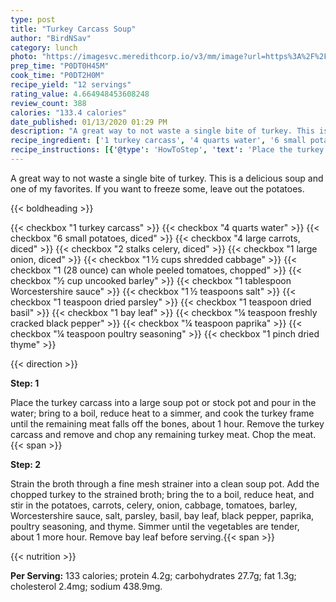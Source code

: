 ```yaml
---
type: post
title: "Turkey Carcass Soup"
author: "BirdNSav"
category: lunch
photo: "https://imagesvc.meredithcorp.io/v3/mm/image?url=https%3A%2F%2Fimages.media-allrecipes.com%2Fuserphotos%2F4589306.jpg"
prep_time: "P0DT0H45M"
cook_time: "P0DT2H0M"
recipe_yield: "12 servings"
rating_value: 4.664948453608248
review_count: 388
calories: "133.4 calories"
date_published: 01/13/2020 01:29 PM
description: "A great way to not waste a single bite of turkey. This is a delicious soup and one of my favorites. If you want to freeze some, leave out the potatoes."
recipe_ingredient: ['1 turkey carcass', '4 quarts water', '6 small potatoes, diced', '4 large carrots, diced', '2 stalks celery, diced', '1 large onion, diced', '1\u2009½ cups shredded cabbage', '1 (28 ounce) can whole peeled tomatoes, chopped', '½ cup uncooked barley', '1 tablespoon Worcestershire sauce', '1\u2009½ teaspoons salt', '1 teaspoon dried parsley', '1 teaspoon dried basil', '1 bay leaf', '¼ teaspoon freshly cracked black pepper', '¼ teaspoon paprika', '¼ teaspoon poultry seasoning', '1 pinch dried thyme']
recipe_instructions: [{'@type': 'HowToStep', 'text': 'Place the turkey carcass into a large soup pot or stock pot and pour in the water; bring to a boil, reduce heat to a simmer, and cook the turkey frame until the remaining meat falls off the bones, about 1 hour. Remove the turkey carcass and remove and chop any remaining turkey meat. Chop the meat.\n'}, {'@type': 'HowToStep', 'text': 'Strain the broth through a fine mesh strainer into a clean soup pot. Add the chopped turkey to the strained broth; bring the to a boil, reduce heat, and stir in the potatoes, carrots, celery, onion, cabbage, tomatoes, barley, Worcestershire sauce, salt, parsley, basil, bay leaf, black pepper, paprika, poultry seasoning, and thyme. Simmer until the vegetables are tender, about 1 more hour. Remove bay leaf before serving.\n'}]
---
```


A great way to not waste a single bite of turkey. This is a delicious soup and one of my favorites. If you want to freeze some, leave out the potatoes. 

{{< boldheading >}}

{{< checkbox "1  turkey carcass" >}}
{{< checkbox "4 quarts water" >}}
{{< checkbox "6 small potatoes, diced" >}}
{{< checkbox "4 large carrots, diced" >}}
{{< checkbox "2 stalks celery, diced" >}}
{{< checkbox "1 large onion, diced" >}}
{{< checkbox "1 ½ cups shredded cabbage" >}}
{{< checkbox "1 (28 ounce) can whole peeled tomatoes, chopped" >}}
{{< checkbox "½ cup uncooked barley" >}}
{{< checkbox "1 tablespoon Worcestershire sauce" >}}
{{< checkbox "1 ½ teaspoons salt" >}}
{{< checkbox "1 teaspoon dried parsley" >}}
{{< checkbox "1 teaspoon dried basil" >}}
{{< checkbox "1  bay leaf" >}}
{{< checkbox "¼ teaspoon freshly cracked black pepper" >}}
{{< checkbox "¼ teaspoon paprika" >}}
{{< checkbox "¼ teaspoon poultry seasoning" >}}
{{< checkbox "1 pinch dried thyme" >}}


{{< direction >}}

**Step: 1**

Place the turkey carcass into a large soup pot or stock pot and pour in the water; bring to a boil, reduce heat to a simmer, and cook the turkey frame until the remaining meat falls off the bones, about 1 hour. Remove the turkey carcass and remove and chop any remaining turkey meat. Chop the meat.{{< span >}}

**Step: 2**

Strain the broth through a fine mesh strainer into a clean soup pot. Add the chopped turkey to the strained broth; bring the to a boil, reduce heat, and stir in the potatoes, carrots, celery, onion, cabbage, tomatoes, barley, Worcestershire sauce, salt, parsley, basil, bay leaf, black pepper, paprika, poultry seasoning, and thyme. Simmer until the vegetables are tender, about 1 more hour. Remove bay leaf before serving.{{< span >}}

{{< nutrition >}}

**Per Serving:** 133 calories; protein 4.2g; carbohydrates 27.7g; fat 1.3g; cholesterol 2.4mg; sodium 438.9mg.